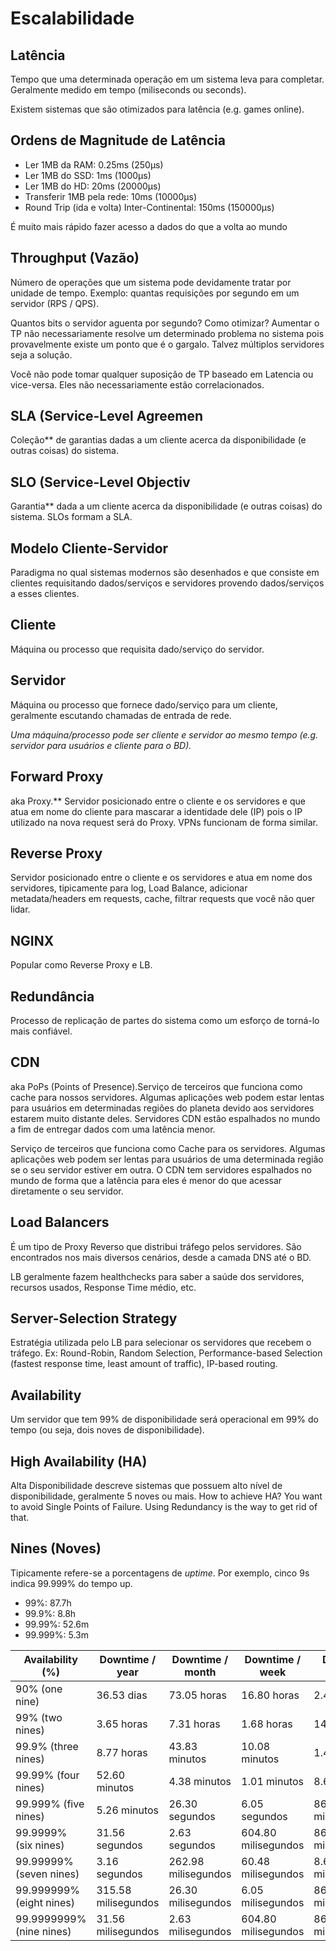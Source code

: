 
# Escalabilidade

## Latência
Tempo que uma determinada operação em um sistema leva para completar. Geralmente medido em tempo (miliseconds ou seconds).

Existem sistemas que são otimizados para latência (e.g. games online).

## Ordens de Magnitude de Latência
- Ler 1MB da RAM: 0.25ms (250µs)
- Ler 1MB do SSD: 1ms (1000µs)
- Ler 1MB do HD: 20ms (20000µs)
- Transferir 1MB pela rede: 10ms (10000µs)
- Round Trip (ida e volta) Inter-Continental: 150ms (150000µs)

É muito mais rápido fazer acesso a dados do que a volta ao mundo

## Throughput (Vazão)
Número de operações que um sistema pode devidamente tratar por unidade de tempo. Exemplo: quantas requisições por segundo em um servidor (RPS / QPS).

Quantos bits o servidor aguenta por segundo? Como otimizar? Aumentar o TP não necessariamente resolve um determinado problema no sistema pois provavelmente existe um ponto que é o gargalo. Talvez múltiplos servidores seja a solução.

Você não pode tomar qualquer suposição de TP baseado em Latencia ou vice-versa. Eles não necessariamente estão correlacionados.

## SLA (Service-Level Agreemen
Coleção** de garantias dadas a um cliente acerca da disponibilidade (e outras coisas) do sistema.

## SLO (Service-Level Objectiv
Garantia** dada a um cliente acerca da disponibilidade (e outras coisas) do sistema. SLOs formam a SLA.

## Modelo Cliente-Servidor
Paradigma no qual sistemas modernos são desenhados e que consiste em clientes requisitando dados/serviços e servidores provendo dados/serviços a esses clientes.

## Cliente
Máquina ou processo que requisita dado/serviço do servidor.

## Servidor
Máquina ou processo que fornece dado/serviço para um cliente, geralmente escutando chamadas de entrada de rede.

*Uma máquina/processo pode ser cliente e servidor ao mesmo tempo (e.g. servidor para usuários e cliente para o BD).*

## Forward Proxy
aka Proxy.** Servidor posicionado entre o cliente e os servidores e que atua em nome do cliente para mascarar a identidade dele (IP) pois o IP utilizado na nova request será do Proxy. VPNs funcionam de forma similar.

## Reverse Proxy
Servidor posicionado entre o cliente e os servidores e atua em nome dos servidores, tipicamente para log, Load Balance, adicionar metadata/headers em requests, cache, filtrar requests que você não quer lidar.

## NGINX
Popular como Reverse Proxy e LB.

## Redundância
Processo de replicação de partes do sistema como um esforço de torná-lo mais confiável.

## CDN
aka PoPs (Points of Presence).Serviço de terceiros que funciona como cache para nossos servidores. Algumas aplicações web podem estar lentas para usuários em determinadas regiões do planeta devido aos servidores estarem muito distante deles. Servidores CDN estão espalhados no mundo a fim de entregar dados com uma latência menor.

Serviço de terceiros que funciona como Cache para os servidores. Algumas aplicações web podem ser lentas para usuários de uma determinada região se o seu servidor estiver em outra. O CDN tem servidores espalhados no mundo de forma que a latência para eles é menor do que acessar diretamente o seu servidor.

## Load Balancers
É um tipo de Proxy Reverso que distribui tráfego pelos servidores. São encontrados nos mais diversos cenários, desde a camada DNS até o BD.

LB geralmente fazem healthchecks para saber a saúde dos servidores, recursos usados, Response Time médio, etc.

## Server-Selection Strategy
Estratégia utilizada pelo LB para selecionar os servidores que recebem o tráfego. Ex: Round-Robin, Random Selection, Performance-based Selection (fastest response time, least amount of traffic), IP-based routing.

## Availability
Um servidor que tem 99% de disponibilidade será operacional em 99% do tempo (ou seja, dois noves de disponibilidade).

## High Availability (HA)
Alta Disponibilidade descreve sistemas que possuem alto nível de disponibilidade, geralmente 5 noves ou mais. How to achieve HA? You want to avoid Single Points of Failure. Using Redundancy is the way to get rid of that.

## Nines (Noves)
Tipicamente refere-se a porcentagens de *uptime*. Por exemplo, cinco 9s indica 99.999% do tempo up.

- 99%: 87.7h
- 99.9%: 8.8h
- 99.99%: 52.6m
- 99.999%: 5.3m

| Availability (%)         | Downtime / year     | Downtime / month    | Downtime / week     | Downtime / day      |
|--------------------------|---------------------|---------------------|---------------------|---------------------|
| 90% (one nine)           | 36.53 dias          | 73.05 horas         | 16.80 horas         | 2.4 horas           |
| 99% (two nines)          | 3.65 horas          | 7.31 horas          | 1.68 horas          | 14.40 minutos       |
| 99.9% (three nines)      | 8.77 horas          | 43.83 minutos       | 10.08 minutos       | 1.44 minutos        |
| 99.99% (four nines)      | 52.60 minutos       | 4.38 minutos        | 1.01 minutos        | 8.64 segundos       |
| 99.999% (five nines)     | 5.26 minutos        | 26.30 segundos      | 6.05 segundos       | 864 milisegundos    |
| 99.9999% (six nines)     | 31.56 segundos      | 2.63 segundos       | 604.80 milisegundos | 86.40 milisegundos  |
| 99.99999% (seven nines)  | 3.16 segundos       | 262.98 milisegundos | 60.48 milisegundos  | 8.64 milisegundos   |
| 99.999999% (eight nines) | 315.58 milisegundos | 26.30 milisegundos  | 6.05 milisegundos   | 864 microsegundos   |
| 99.9999999% (nine nines) | 31.56 milisegundos  | 2.63 milisegundos   | 604.80 milisegundos | 86.40 microsegundos |